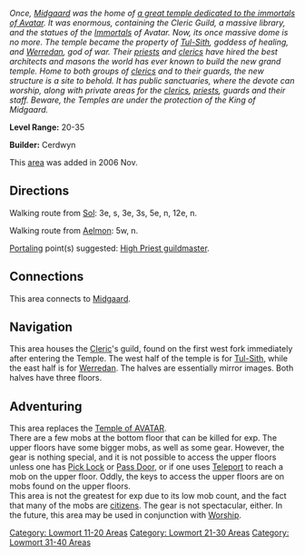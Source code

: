*Once, [Midgaard](:Category:_Midgaard "wikilink") was the home of [a
great temple dedicated to the immortals of
Avatar](:Category:_Temple_Of_AVATAR "wikilink"). It was enormous,
containing the Cleric Guild, a massive library, and the statues of the
[Immortals](:Category:_Immortals "wikilink") of Avatar. Now, its once
massive dome is no more. The temple became the property of
[Tul-Sith](Tul-Sith "wikilink"), goddess of healing, and
[Werredan](Werredan "wikilink"), god of war. Their
[priests](:Category:_Priests "wikilink") and
[clerics](:Category:_Clerics "wikilink") have hired the best architects
and masons the world has ever known to build the new grand temple. Home
to both groups of [clerics](:Category:_Clerics "wikilink") and to their
guards, the new structure is a site to behold. It has public
sanctuaries, where the devote can worship, along with private areas for
the [clerics](:Category:_Clerics "wikilink"),
[priests](:Category:_Priests "wikilink"), guards and their staff.
Beware, the Temples are under the protection of the King of Midgaard.*

**Level Range:** 20-35

**Builder:** Cerdwyn

This [area](:Category:_Areas "wikilink") was added in 2006 Nov.

## Directions

Walking route from [Sol](Sol "wikilink"): 3e, s, 3e, 3s, 5e, n, 12e, n.

Walking route from [Aelmon](Aelmon "wikilink"): 5w, n.

[Portaling](Portal "wikilink") point(s) suggested: [High Priest
guildmaster](Guildmaster_(cleric) "wikilink").

## Connections

This area connects to [Midgaard](:Category:Midgaard "wikilink").

## Navigation

This area houses the [Cleric](Cleric "wikilink")'s guild, found on the
first west fork immediately after entering the Temple. The west half of
the temple is for [Tul-Sith](Tul-Sith "wikilink"), while the east half
is for [Werredan](Werredan "wikilink"). The halves are essentially
mirror images. Both halves have three floors.

## Adventuring

This area replaces the [Temple of
AVATAR](:Category:Temple_Of_AVATAR "wikilink").  
There are a few mobs at the bottom floor that can be killed for exp. The
upper floors have some bigger mobs, as well as some gear. However, the
gear is nothing special, and it is not possible to access the upper
floors unless one has [Pick Lock](Pick_Lock "wikilink") or [Pass
Door](Pass_Door "wikilink"), or if one uses
[Teleport](Teleport "wikilink") to reach a mob on the upper floor.
Oddly, the keys to access the upper floors are on mobs found on the
upper floors.  
This area is not the greatest for exp due to its low mob count, and the
fact that many of the mobs are [citizens](Citizen_Mobs "wikilink"). The
gear is not spectacular, either. In the future, this area may be used in
conjunction with [Worship](Worship "wikilink").  

[Category: Lowmort 11-20
Areas](Category:_Lowmort_11-20_Areas "wikilink") [Category: Lowmort
21-30 Areas](Category:_Lowmort_21-30_Areas "wikilink") [Category:
Lowmort 31-40 Areas](Category:_Lowmort_31-40_Areas "wikilink")
